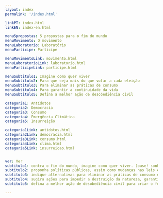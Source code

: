 ```yaml
---
layout: index
permalink: '/index.html'

linkPT: index.html
linkEN: index-en.html

menu5propostas: 5 propostas para o fim do mundo
menuMovimento: O movimento
menuLaboratorio: Laboratório
menuParticipe: Participe

menuMovimentoLink: movimento.html
menuLaboratorioLink: laboratorio.html
menuParticipeLink: participe.html 

menuSubtitulo1: Imagine como quer viver
menuSubtitulo2: Para que seja mais do que votar a cada eleição
menuSubtitulo3: Para eliminar as práticas de consumo
menuSubtitulo4: Para garantir a continuidade da vida
menuSubtitulo5: Defina a melhor ação de desobediência civil

categoria1: Antídotos
categoria2: Democracia
categoria3: Consumo
categoria4: Emergência Climática
categoria5: Insurreição

categoria1Link: antidotos.html
categoria2Link: democracia.html
categoria3Link: consumo.html
categoria4Link: clima.html
categoria5Link: insurreicao.html


ver: Ver
subtitulo1: contra o fim do mundo, imagine como quer viver. (ouse! sonhe, crie, extrapole a razão)
subtitulo2: proponha políticas públicas, assim como mudanças nas leis e nas normas para reduzir as desigualdades de raça, gênero e classe e para que a democracia seja mais do que votar a cada eleição. (ouse! e seja objetivo)
subtitulo3: indique alternativas para eliminar as práticas de consumo que escravizam a nossa e as outras espécies. (ouse! e seja específico)
subtitulo4: sugira ações para impedir a destruição da natureza, garantindo a continuidade de todas as formas de vida no planeta . (ouse! e seja combatente)
subtitulo5: defina a melhor ação de desobediência civil para criar o futuro onde você quer viver! (ouse!)

---
```

